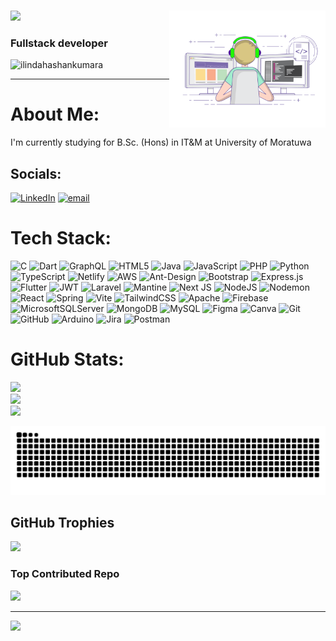 ###
<div>

 <img src="https://readme-typing-svg.herokuapp.com/?font=Righteous&size=35&center=false&vCenter=false&width=500&height=70&duration=4000&lines=Hi+There!+👋;+I'm+Hashan+Wickramasinghe!;" />

<img width="250" align="right" src="https://raw.githubusercontent.com/MilindaHashanKumara/MilindaHashanKumara/main/image-git.gif" alt="MilindaHashanKumara" />

     
<h3 align="left">Fullstack developer</h3>

<p align="left"> <img src="https://komarev.com/ghpvc/?username=Milindahashankumara&label=Profile%20views&color=0e75b6&style=flat" alt="ilindahashankumara" /> </p>

---


# About Me:
 I'm currently studying for B.Sc. (Hons) in IT&M  at University of Moratuwa


## Socials:
[![LinkedIn](https://img.shields.io/badge/LinkedIn-%230077B5.svg?logo=linkedin&logoColor=white)](https://www.linkedin.com/in/hashan-wickramasinghe-3853b9271) [![email](https://img.shields.io/badge/Email-D14836?logo=gmail&logoColor=white)](mailto:milindahashan07@gmail.com) 

# Tech Stack:
![C](https://img.shields.io/badge/c-%2300599C.svg?style=for-the-badge&logo=c&logoColor=white) ![Dart](https://img.shields.io/badge/dart-%230175C2.svg?style=for-the-badge&logo=dart&logoColor=white) ![GraphQL](https://img.shields.io/badge/-GraphQL-E10098?style=for-the-badge&logo=graphql&logoColor=white) ![HTML5](https://img.shields.io/badge/html5-%23E34F26.svg?style=for-the-badge&logo=html5&logoColor=white) ![Java](https://img.shields.io/badge/java-%23ED8B00.svg?style=for-the-badge&logo=openjdk&logoColor=white) ![JavaScript](https://img.shields.io/badge/javascript-%23323330.svg?style=for-the-badge&logo=javascript&logoColor=%23F7DF1E) ![PHP](https://img.shields.io/badge/php-%23777BB4.svg?style=for-the-badge&logo=php&logoColor=white) ![Python](https://img.shields.io/badge/python-3670A0?style=for-the-badge&logo=python&logoColor=ffdd54) ![TypeScript](https://img.shields.io/badge/typescript-%23007ACC.svg?style=for-the-badge&logo=typescript&logoColor=white) ![Netlify](https://img.shields.io/badge/netlify-%23000000.svg?style=for-the-badge&logo=netlify&logoColor=#00C7B7) ![AWS](https://img.shields.io/badge/AWS-%23FF9900.svg?style=for-the-badge&logo=amazon-aws&logoColor=white) ![Ant-Design](https://img.shields.io/badge/-AntDesign-%230170FE?style=for-the-badge&logo=ant-design&logoColor=white) ![Bootstrap](https://img.shields.io/badge/bootstrap-%238511FA.svg?style=for-the-badge&logo=bootstrap&logoColor=white) ![Express.js](https://img.shields.io/badge/express.js-%23404d59.svg?style=for-the-badge&logo=express&logoColor=%2361DAFB) ![Flutter](https://img.shields.io/badge/Flutter-%2302569B.svg?style=for-the-badge&logo=Flutter&logoColor=white) ![JWT](https://img.shields.io/badge/JWT-black?style=for-the-badge&logo=JSON%20web%20tokens) ![Laravel](https://img.shields.io/badge/laravel-%23FF2D20.svg?style=for-the-badge&logo=laravel&logoColor=white) ![Mantine](https://img.shields.io/badge/Mantine-ffffff?style=for-the-badge&logo=Mantine&logoColor=339af0) ![Next JS](https://img.shields.io/badge/Next-black?style=for-the-badge&logo=next.js&logoColor=white) ![NodeJS](https://img.shields.io/badge/node.js-6DA55F?style=for-the-badge&logo=node.js&logoColor=white) ![Nodemon](https://img.shields.io/badge/NODEMON-%23323330.svg?style=for-the-badge&logo=nodemon&logoColor=%BBDEAD) ![React](https://img.shields.io/badge/react-%2320232a.svg?style=for-the-badge&logo=react&logoColor=%2361DAFB) ![Spring](https://img.shields.io/badge/spring-%236DB33F.svg?style=for-the-badge&logo=spring&logoColor=white) ![Vite](https://img.shields.io/badge/vite-%23646CFF.svg?style=for-the-badge&logo=vite&logoColor=white) ![TailwindCSS](https://img.shields.io/badge/tailwindcss-%2338B2AC.svg?style=for-the-badge&logo=tailwind-css&logoColor=white) ![Apache](https://img.shields.io/badge/apache-%23D42029.svg?style=for-the-badge&logo=apache&logoColor=white) ![Firebase](https://img.shields.io/badge/firebase-a08021?style=for-the-badge&logo=firebase&logoColor=ffcd34) ![MicrosoftSQLServer](https://img.shields.io/badge/Microsoft%20SQL%20Server-CC2927?style=for-the-badge&logo=microsoft%20sql%20server&logoColor=white) ![MongoDB](https://img.shields.io/badge/MongoDB-%234ea94b.svg?style=for-the-badge&logo=mongodb&logoColor=white) ![MySQL](https://img.shields.io/badge/mysql-4479A1.svg?style=for-the-badge&logo=mysql&logoColor=white) ![Figma](https://img.shields.io/badge/figma-%23F24E1E.svg?style=for-the-badge&logo=figma&logoColor=white)  ![Canva](https://img.shields.io/badge/Canva-%2300C4CC.svg?style=for-the-badge&logo=Canva&logoColor=white) ![Git](https://img.shields.io/badge/git-%23F05033.svg?style=for-the-badge&logo=git&logoColor=white) ![GitHub](https://img.shields.io/badge/github-%23121011.svg?style=for-the-badge&logo=github&logoColor=white) ![Arduino](https://img.shields.io/badge/-Arduino-00979D?style=for-the-badge&logo=Arduino&logoColor=white) ![Jira](https://img.shields.io/badge/jira-%230A0FFF.svg?style=for-the-badge&logo=jira&logoColor=white) ![Postman](https://img.shields.io/badge/Postman-FF6C37?style=for-the-badge&logo=postman&logoColor=white)
# GitHub Stats:
![](https://github-readme-stats.vercel.app/api?username=Milindahashankumara&theme=radical&hide_border=false&include_all_commits=true&count_private=true)<br/>
![](https://nirzak-streak-stats.vercel.app/?user=Milindahashankumara&theme=radical&hide_border=false)<br/>
![](https://github-readme-stats.vercel.app/api/top-langs/?username=Milindahashankumara&theme=radical&hide_border=false&include_all_commits=true&count_private=true&layout=compact)


  <div align="center">
  <picture>
    <source media="(prefers-color-scheme: dark)" srcset="https://raw.githubusercontent.com/MilindaHashanKumara/MilindaHashanKumara/output/github-contribution-grid-snake-dark.svg" />
    <source media="(prefers-color-scheme: light)" srcset="https://raw.githubusercontent.com/MilindaHashanKumara/MilindaHashanKumara/output/github-contribution-grid-snake.svg" />
    <img alt="GitHub Contribution Snake" src="https://raw.githubusercontent.com/MilindaHashanKumara/MilindaHashanKumara/output/github-contribution-grid-snake.svg" />
  </picture>
</div>




## GitHub Trophies
![](https://github-profile-trophy.vercel.app/?username=Milindahashankumara&theme=radical&no-frame=false&no-bg=true&margin-w=4)

### Top Contributed Repo
![](https://github-contributor-stats.vercel.app/api?username=Milindahashankumara&limit=5&theme=radical&combine_all_yearly_contributions=true)

---
[![](https://visitcount.itsvg.in/api?id=Milindahashankumara&icon=0&color=0)](https://visitcount.itsvg.in)

<!-- Proudly created with GPRM ( https://gprm.itsvg.in ) -->
